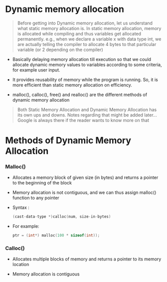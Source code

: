 # Dynamic memory allocation

> Before getting into Dynamic memory allocation, let us understand what static memory allocation is. In static memory allocation, memory is allocated while compiling and thus variables get allocated permanently. e.g., when we declare a variable x with data type int, we are actually telling the compiler to allocate 4 bytes to that particular variable (or 2 depending on the compiler)

- Basically delaying memory allocation till execution so that we could allocate dynamic memory values to variables according to some criteria, for example user input.

- It provides reusability of memory while the program is running. So, it is more efficient than static memory allocation on efficiency. 

- malloc(), calloc(), free() and realloc() are the different methods of dynamic memory allocation

> Both Static Memory Allocation and Dynamic Memory Allocation has its own ups and downs. Notes regarding that might be added later... Google is always there if the reader wants to know more on that

# Methods of Dynamic Memory Allocation

### Malloc()

- Allocates a memory block of given size (in bytes) and returns a pointer to the beginning of the block

- Memory allocation is not contiguous, and we can thus assign malloc() function to any pointer

- Syntax : 
  
  ```c
  (cast-data-type *)calloc(num, size-in-bytes)
  ```

- For example:
  
  ```c
  ptr = (int*) malloc(100 * sizeof(int));
  ```

### Calloc()

- Allocates multiple blocks of memory and returns a pointer to its memory location

- Memory allocation is contiguous
